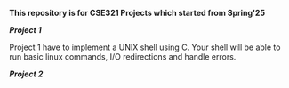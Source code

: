**This repository is for CSE321 Projects which started from Spring'25**

_**Project 1**_

Project 1 have to implement a UNIX shell using C. Your shell will be able to run basic linux commands, I/O redirections and handle errors.

_**Project 2**_

